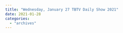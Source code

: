 ```yaml
---
title: "Wednesday, January 27 TBTV Daily Show 2021"
date: 2021-01-28
categories: 
  - "archives"
---
```



